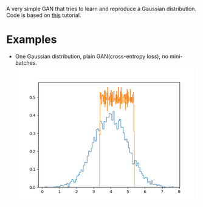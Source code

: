 A very simple GAN that tries to learn and reproduce a Gaussian distribution. Code is based on [this](http://blog.aylien.com/introduction-generative-adversarial-networks-code-tensorflow/) tutorial.

# Examples
 * One Gaussian distribution, plain GAN(cross-entropy loss), no mini-batches.
![alt tag](https://github.com/melkonyan/toy_gan/blob/master/images/batch.png)
